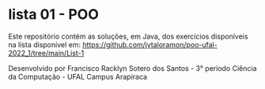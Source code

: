 # lista 01 - POO

Este repositório contém as soluções, em Java, dos exercícios disponíveis na lista disponível em: https://github.com/jytaloramon/poo-ufal-2022_1/tree/main/List-1

Desenvolvido por Francisco Racklyn Sotero dos Santos - 3° período Ciência da Computação - UFAL Campus Arapiraca
